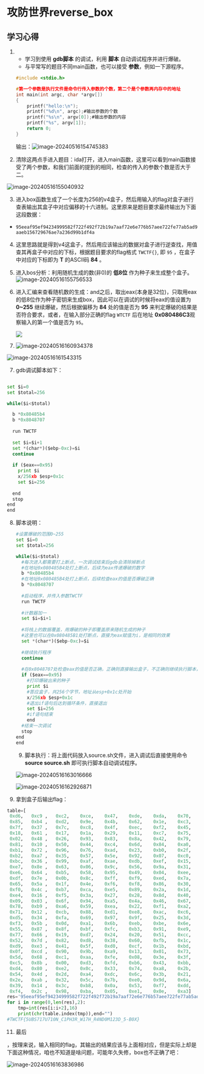 # 攻防世界reverse_box

## 学习心得

1. * 学习到使用 **gdb脚本** 的调试，利用 **脚本** 自动调试程序并进行爆破。
   * 与平常写的题目不同main函数，也可以接受 **参数**，例如一下源程序。

   ``````c
   #include <stdio.h>
   
   #第一个参数是执行文件是命令行传入参数的个数，第二个是个参数再内存中的地址
   int main(int argc, char *argv[])
   {
       printf("hello:\n");
       printf("%d\n", argc);#输出参数的个数
       printf("%s\n", argv[0]);#输出参数的内容
       printf("%s", argv[1]);
       return 0;
   }
   ``````

   输出：![image-20240516154745383](https://gitee.com/poppy-qwq/cloudimage/raw/master/img/202405161547440.png)

2. 清除这两点手进入题目：ida打开，进入main函数，这里可以看到main函数接受了两个参数，和我们前面的提到的相同，检查的传入的参数个数是否大于二。

![image-20240516155040932](https://gitee.com/poppy-qwq/cloudimage/raw/master/img/202405161550987.png)

3. 进入box函数生成了一个长度为256的v4盒子，然后用输入的flag对盒子进行查表输出其盒子中对应偏移的十六进制。这里原来是题目要求最终输出为下面这段数据：

* `95eeaf95ef94234999582f722f492f72b19a7aaf72e6e776b57aee722fe77ab5ad9aaeb156729676ae7a236d99b1df4a`

4. 这里思路就是得到v4这盒子，然后用应该输出的数据对盒子进行逆查找，用值查其再盒子中对应的下标，根据题目要求的flag格式 `TWCTF{}`, 即 `95` ，在盒子中对应的下标即为 **T** 的ASCII码 **84** 。

5. 进入bos分析：利用随机生成的数(非0)的 **低8位** 作为种子来生成整个盒子。![image-20240516155756533](https://gitee.com/poppy-qwq/cloudimage/raw/master/img/202405161557594.png)

6. 进入汇编来查看随机数的生成：and之后，取出eax(本身是32位)，只取用eax的低8位作为种子密钥来生成box，因此可以在调试的时候将eax的值设置为 **0~255** 继续爆破，然后根据偏移为 **84** 处的值是否为 **95** 来判定爆破的结果是否符合要求，或者，在输入部分正确的flag `WTCTF` 后在地址 **0x080486C3**观察输入的第一个值是否为 `95`。

   ![](https://gitee.com/poppy-qwq/cloudimage/raw/master/img/202405161633770.png)

7. ![image-20240516160934378](https://gitee.com/poppy-qwq/cloudimage/raw/master/img/202405161609443.png)

![image-20240516161543315](https://gitee.com/poppy-qwq/cloudimage/raw/master/img/202405161615359.png)

7. gdb调试脚本如下：

``````python

set $i=0
set $total=256

while($i<$total)

  b *0x80485b4
  b *0x8048707
  
  run TWCTF
  
  set $i=$i+1
  set *(char*)($ebp-0xc)=$i
  continue
  
  if ($eax==0x95)
    print $i
    x/256xb $esp+0x1c
    set $i=256
    
  end
  stop
end
end

``````

8. 脚本说明：

   ``````python
   #设置爆破的范围0~255
   set $i=0
   set $total=256
   
   while($i<$total)
     #每次进入都需要打上断点，一次调试结束后gdb会清除掉断点
     #在地址0x080485B4处打上断点，后续为eax传递爆破的数字
     b *0x80485b4
     #在地址0x080485B4处打上断点，后续检查eax的值是否爆破正确
     b *0x8048707
     
     #启动程序，并传入参数TWCTF
     run TWCTF
     
     #计数器加一
     set $i=$i+1
     
     #将栈上的数据覆盖，用爆破的种子即覆盖原来随机生成的种子
     #这里也可以在0x080485B1处打断点，直接为eax赋值为i，是相同的效果
     set *(char*)($ebp-0xc)=$i
      
     #继续执行程序
     continue
     
     #在0x8048707处检查eax的值是否正确，正确则直接输出盒子，不正确则继续执行脚本，调试程序
     if ($eax==0x95)
       #打印爆破出来的种子
       print $i
       #答应盒子，共256个字节，地址从esp+0x1c处开始
       x/256xb $esp+0x1c
       #退出if语句后达到循环条件，直接退出
       set $i=256
       #if语句结束
       end
     #结束一次调试
     stop
   end
   end
   
   ``````

   9.  脚本执行：将上面代码放入source.sh文件，进入调试后直接使用命令 **source source.sh** 即可执行脚本自动调试程序。

   ![image-20240516163016666](https://gitee.com/poppy-qwq/cloudimage/raw/master/img/202405161630744.png)

   ![image-20240516162926871](https://gitee.com/poppy-qwq/cloudimage/raw/master/img/202405161629954.png)

10. 拿到盒子后输出flag：

``````python
table=[
 0xd6,   0xc9 ,   0xc2,    0xce,    0x47,    0xde,    0xda,    0x70,
 0x85,   0xb4 ,   0xd2,    0x9e,    0x4b,    0x62,    0x1e,    0xc3,
 0x7f,   0x37 ,   0x7c,    0xc8,    0x4f,    0xec,    0xf2,    0x45,
 0x18,   0x61 ,   0x17,    0x1a,    0x29,    0x11,    0xc7,    0x75,
 0x02,   0x48 ,   0x26,    0x93,    0x83,    0x8a,    0x42,    0x79,
 0x81,   0x10 ,   0x50,    0x44,    0xc4,    0x6d,    0x84,    0xa0,
 0xb1,   0x72 ,   0x96,    0x76,    0xad,    0x23,    0xb0,    0x2f,
 0xb2,   0xa7 ,   0x35,    0x57,    0x5e,    0x92,    0x07,    0xc0,
 0xbc,   0x36 ,   0x99,    0xaf,    0xae,    0xdb,    0xef,    0x15,
 0xe7,   0x8e ,   0x63,    0x06,    0x9c,    0x56,    0x9a,    0x31,
 0xe6,   0x64 ,   0xb5,    0x58,    0x95,    0x49,    0x04,    0xee,
 0xdf,   0x7e ,   0x0b,    0x8c,    0xff,    0xf9,    0xed,    0x7a,
 0x65,   0x5a ,   0x1f,    0x4e,    0xf6,    0xf8,    0x86,    0x30,
 0xf0,   0x4c ,   0xb7,    0xca,    0xe5,    0x89,    0x2a,    0x1d,
 0xe4,   0x16 ,   0xf5,    0x3a,    0x27,    0x28,    0x8d,    0x40,
 0x09,   0x03 ,   0x6f,    0x94,    0xa5,    0x4a,    0x46,    0x67,
 0x78,   0xb9 ,   0xa6,    0x59,    0xea,    0x22,    0xf1,    0xa2,
 0x71,   0x12 ,   0xcb,    0x88,    0xd1,    0xe8,    0xac,    0xc6,
 0xd5,   0x34 ,   0xfa,    0x69,    0x97,    0x9f,    0x25,    0x3d,
 0xf3,   0x5b ,   0x0d,    0xa1,    0x6b,    0xeb,    0xbe,    0x6e,
 0x55,   0x87 ,   0x8f,    0xbf,    0xfc,    0xb3,    0x91,    0xe9,
 0x77,   0x66 ,   0x19,    0xd7,    0x24,    0x20,    0x51,    0xcc,
 0x52,   0x7d ,   0x82,    0xd8,    0x38,    0x60,    0xfb,    0x1c,
 0xd9,   0xe3 ,   0x41,    0x5f,    0xd0,    0xcf,    0x1b,    0xbd,
 0x0f,   0xcd ,   0x90,    0x9b,    0xa9,    0x13,    0x01,    0x73,
 0x5d,   0x68 ,   0xc1,    0xaa,    0xfe,    0x08,    0x3e,    0x3f,
 0xc5,   0x8b ,   0x00,    0xd3,    0xfd,    0xb6,    0x43,    0xbb,
 0xd4,   0x80 ,   0xe2,    0x0c,    0x33,    0x74,    0xa8,    0x2b,
 0x54,   0x4d ,   0x2d,    0xa4,    0xdc,    0x6c,    0x3b,    0x21,
 0x2e,   0xab ,   0x32,    0x5c,    0x7b,    0xe0,    0x9d,    0x6a,
 0x39,   0x14 ,   0x3c,    0xb8,    0x0a,    0x53,    0xf7,    0xdd,
 0xf4,   0x2c ,   0x98,    0xba,    0x05,    0xe1,    0x0e,    0xa3]
res='95eeaf95ef94234999582f722f492f72b19a7aaf72e6e776b57aee722fe77ab5ad9aaeb156729676ae7a236d99b1df4a'
for i in range(0,len(res),2):
    tmp=int(res[i:i+2],16)
    print(chr(table.index(tmp)),end="")
#TWCTF{5UBS717U710N_C1PH3R_W17H_R4ND0M123D_5-B0X}
``````

11. 最后

，按理来说，输入相同的flag，其输出的结果应该与上面相对应，但是实际上却是下面这种情况，咱也不知道是啥问题，可能年久失修，box也不正确了吧：

![image-20240516163836986](https://gitee.com/poppy-qwq/cloudimage/raw/master/img/202405161638068.png)